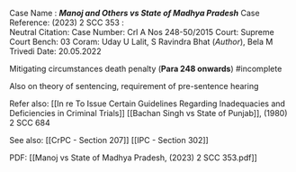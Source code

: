 Case Name : ***Manoj and Others vs State of Madhya Pradesh***
Case Reference: (2023) 2 SCC 353 :  
Neutral Citation:
Case Number: Crl A Nos 248-50/2015
Court: Supreme Court
Bench: 03
Coram: Uday U Lalit, S Ravindra Bhat (*Author*), Bela M Trivedi
Date: 20.05.2022

Mitigating circumstances death penalty (**Para 248 onwards**) #incomplete 

Also on theory of sentencing, requirement of pre-sentence hearing

Refer also:
[[In re To Issue Certain Guidelines Regarding Inadequacies and Deficiencies in Criminal Trials]]
[[Bachan Singh vs State of Punjab]], (1980) 2 SCC 684

See also:
[[CrPC - Section 207]] 
[[IPC - Section 302]]

PDF:
[[Manoj vs State of Madhya Pradesh, (2023) 2 SCC 353.pdf]]
